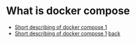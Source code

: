 # What is docker compose
* [Short describing of docker compose 1](https://www.youtube.com/watch?v=SXwC9fSwct8)
* [Short describing of docker compose 1](https://www.youtube.com/watch?v=DM65_JyGxCo)
[back](../README.md)
